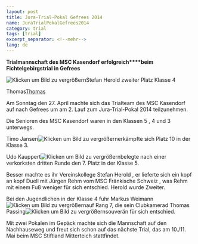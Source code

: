 ```yaml
---
layout: post
title: Jura-Trial-Pokal Gefrees 2014
name: JuraTrialPokalGefrees2014
category: trial
tags: [trial]
excerpt_separator: <!--mehr-->
lang: de
---
```


**Trialmannschaft des MSC Kasendorf  erfolgreich****beim Fichtelgebirgstrial in Gefrees**

![Klicken um Bild zu vergrößern](https://lh3.googleusercontent.com/-VuYymH8nfvI/U11MwtNtmVI/AAAAAAAAECA/nqNoRQWEbBo/w710-h533-no/stefan.JPG)Stefan Herold zweiter Platz  Klasse 4
 
<!--mehr-->

Thomas[Thomas](https://lh3.googleusercontent.com/94q9bk0sdSNuGwP3JNS2Dh_7CZB1-v0CqLcHWC9wUa5LScY6s1AojiPGdLKC9OTkx-uSe3cJQ9JXRDRF7g=w330-h220.jpg)

Am Sonntag den 27. April machte sich das Trialteam des MSC Kasendorf auf nach Gefrees um am 2. Lauf  zum Jura-Trial-Pokal 2014 teilzunehmen.

Die Senioren des MSC Kasendorf waren in den Klassen 5 , 4  und 3 unterwegs.

 Timo Jansen![Klicken um Bild zu vergrößern](https://lh6.googleusercontent.com/-1gJdFPDAzho/U11NBvjMPWI/AAAAAAAAECQ/uB8nCHX8lJI/w710-h533-no/timo.JPG)erkämpfte sich Platz 10 in der Klasse 3.

 Udo Kauppert![Klicken um Bild zu vergrößern](https://lh4.googleusercontent.com/-MAl9ZHcH81U/U11MePBiNUI/AAAAAAAAEBw/3Lo6SilMBlU/w709-h533-no/ich.JPG)belegte nach einer verkorksten dritten Runde den 7. Platz in der Klasse 5.

Besser machte es ihr Vereinskollege Stefan Herold , er lieferte sich ein kopf an kopf Duell mit Jürgen Rehm vom MSC Fränkische Schweiz , was Rehm mit einem Fuß weniger für sich entschied. Herold wurde Zweiter.

Bei den Jugendlichen in der Klasse 4 fuhr Markus Weimann![Klicken um Bild zu vergrößern](https://lh4.googleusercontent.com/-D9tZn3hVzG0/U11MmVA4jRI/AAAAAAAAEB4/btJohLrcseg/w711-h533-no/markus.JPG)auf Rang 7, die sein Clubkamerad Thomas Passing![Klicken um Bild zu vergrößern](https://lh6.googleusercontent.com/-xBUTHBDFMhk/U11M58Evz8I/AAAAAAAAECI/R2nMr6jBCM8/w710-h533-no/Thomas.JPG)souverän für sich entschied.

Mit zwei Pokalen im Gepäck machte sich die Mannschaft auf den Nachhauseweg und freut sich schon auf das nächste Trial, das am 10./11. Mai    beim MSC  Stiftland Mitterteich stattfindet.
